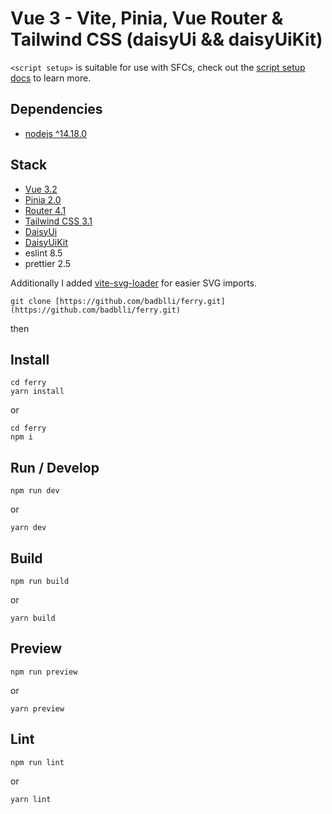 # Vue 3 - Vite, Pinia, Vue Router & Tailwind CSS (daisyUi && daisyUiKit)

`<script setup>` is suitable for use with SFCs, check out the [script setup docs](https://v3.vuejs.org/api/sfc-script-setup.html#sfc-script-setup) to learn more.


## Dependencies 
- [nodejs ^14.18.0](https://nodejs.org/)

## Stack

- [Vue 3.2](https://vuejs.org/)
- [Pinia 2.0](https://pinia.vuejs.org/)
- [Router 4.1](https://router.vuejs.org/)
- [Tailwind CSS 3.1](https://tailwindcss.com/)
- [DaisyUi](https://daisyui.com/)
- [DaisyUiKit](https://daisyuikit.com/)
- eslint 8.5
- prettier 2.5

Additionally I added [vite-svg-loader](https://github.com/jpkleemans/vite-svg-loader) for easier SVG imports.



```
git clone [https://github.com/badblli/ferry.git](https://github.com/badblli/ferry.git)
```

then
## Install

```
cd ferry
yarn install
```

or

```
cd ferry
npm i
```


## Run / Develop

```
npm run dev
```
or
```
yarn dev
```

## Build

```
npm run build
```
or
```
yarn build
```

## Preview

```
npm run preview
```
or
```
yarn preview
```

## Lint

```
npm run lint
```
or
```
yarn lint
```
